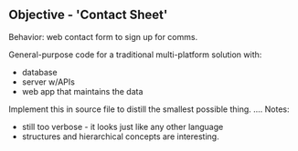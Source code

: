 ## Objective - 'Contact Sheet'
Behavior: web contact form to sign up for comms.

General-purpose code for a traditional multi-platform solution with:
- database
- server w/APIs	
- web app that maintains the data

Implement this in source file to distill the smallest possible thing.
....
Notes:
- still too verbose - it looks just like any other language
- structures and hierarchical concepts are interesting.

